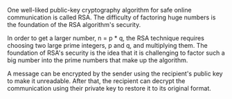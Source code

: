 One well-liked public-key cryptography algorithm for safe online communication is called RSA. The difficulty of factoring huge numbers is the foundation of the RSA algorithm's security.

In order to get a larger number, n = p * q, the RSA technique requires choosing two large prime integers, p and q, and multiplying them. The foundation of RSA's security is the idea that it is challenging to factor such a big number into the prime numbers that make up the algorithm.

A message can be encrypted by the sender using the recipient's public key to make it unreadable. After that, the recipient can decrypt the communication using their private key to restore it to its original format.